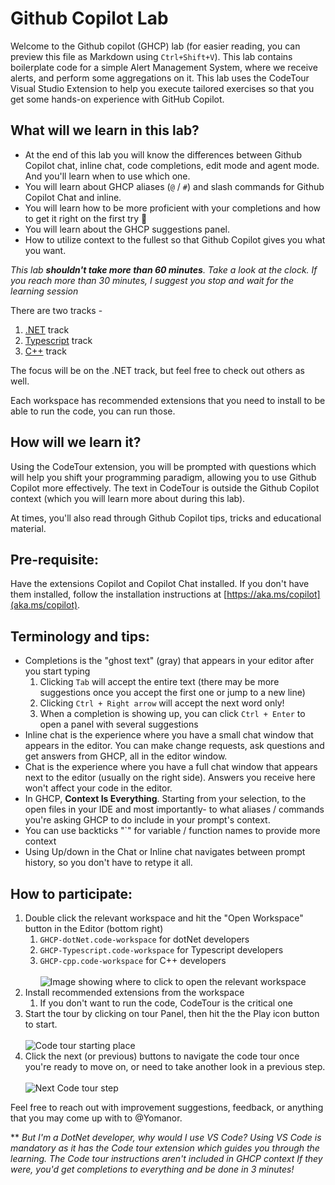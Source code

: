 # Github Copilot Lab

Welcome to the Github copilot (GHCP) lab (for easier reading, you can preview this file as Markdown using `Ctrl+Shift+V`). This lab contains boilerplate code for a simple Alert Management System, where we receive alerts, and perform some aggregations on it. This lab uses the CodeTour Visual Studio Extension to help you execute tailored exercises so that you get some hands-on experience with GitHub Copilot.


## What will we learn in this lab?
- At the end of this lab you will know the differences between Github Copilot chat, inline chat, code completions, edit mode and agent mode. And you'll learn when to use which one.
- You will learn about GHCP aliases (`@` / `#`) and slash commands for Github Copilot Chat and inline.
- You will learn how to be more proficient with your completions and how to get it right on the first try 🥇
- You will learn about the GHCP suggestions panel.
- How to utilize context to the fullest so that Github Copilot gives you what you want. 

*This lab **shouldn't take more than 60 minutes**. 
Take a look at the clock. If you reach more than 30 minutes, I suggest you stop and wait for the learning session*

There are two tracks -

1. [.NET](./GHCP-dotNet.code-workspace) track
1. [Typescript](./GHCP-Typescript.code-workspace) track
1. [C++](./GHCP-cpp.code-workspace) track

The focus will be on the .NET track, but feel free to check out others as well.

Each workspace has recommended extensions that you need to install to be able to run the code, you can run those.

## How will we learn it? 
Using the CodeTour extension, you will be prompted with questions which will help you shift your programming paradigm, allowing you to use Github Copilot more effectively. The text in CodeTour is outside the Github Copilot context (which you will learn more about during this lab).

 At times, you'll also read through Github Copilot tips, tricks and educational material.

## Pre-requisite:
Have the extensions Copilot and Copilot Chat installed.
If you don't have them installed, follow the installation instructions at [https://aka.ms/copilot](aka.ms/copilot).

## Terminology and tips:
- Completions is the "ghost text" (gray) that appears in your editor after you start typing
  1. Clicking `Tab` will accept the entire text (there may be more suggestions once you accept the first one or jump to a new line)
  2. Clicking `Ctrl + Right arrow` will accept the next word only!
  3. When a completion is showing up, you can click `Ctrl + Enter` to open a panel with several suggestions 
- Inline chat is the experience where you have a small chat window that appears in the editor. You can make change requests, ask questions and get answers from GHCP, all in the editor window.
- Chat is the experience where you have a full chat window that appears next to the editor (usually on the right side). Answers you receive here won't affect your code in the editor.
- In GHCP, **Context Is Everything**. Starting from your selection, to the open files in your IDE and most importantly- to what aliases / commands you're asking GHCP to do include in your prompt's context.
- You can use backticks "`" for variable / function names to provide more context
- Using Up/down in the Chat or Inline chat navigates between prompt history, so you don't have to retype it all.

## How to participate:
1. Double click the relevant workspace and hit the "Open Workspace" button in the Editor (bottom right)
    1. `GHCP-dotNet.code-workspace` for dotNet developers
    2. `GHCP-Typescript.code-workspace` for Typescript developers
    2. `GHCP-cpp.code-workspace` for C++ developers <br><br>
    ![Image showing where to click to open the relevant workspace](assets/image-1.png)
2. Install recommended extensions from the workspace
    1. If you don't want to run the code, CodeTour is the critical one
3. Start the tour by clicking on tour Panel, then hit the the Play icon button to start. <br><br>
![Code tour starting place](assets/image-2.png)
4. Click the next (or previous) buttons to navigate the code tour once you're ready to move on, or need to take another look in a previous step. <br><br>
![Next Code tour step](assets/image-3.png)

Feel free to reach out with improvement suggestions, feedback, or anything that you may come up with to @Yomanor.


** *But I'm a DotNet developer, why would I use VS Code?*
  *Using VS Code is mandatory as it has the Code tour extension which guides you through the learning. The Code tour instructions aren't included in GHCP context If they were, you'd get completions to everything and be done in 3 minutes!*